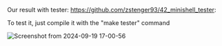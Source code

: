Our result with tester: https://github.com/zstenger93/42_minishell_tester:

To test it, just compile it with the "make tester" command

![Screenshot from 2024-09-19 17-00-56](https://github.com/user-attachments/assets/e4c9834b-f1dd-494a-9209-2f498b7d9067)
